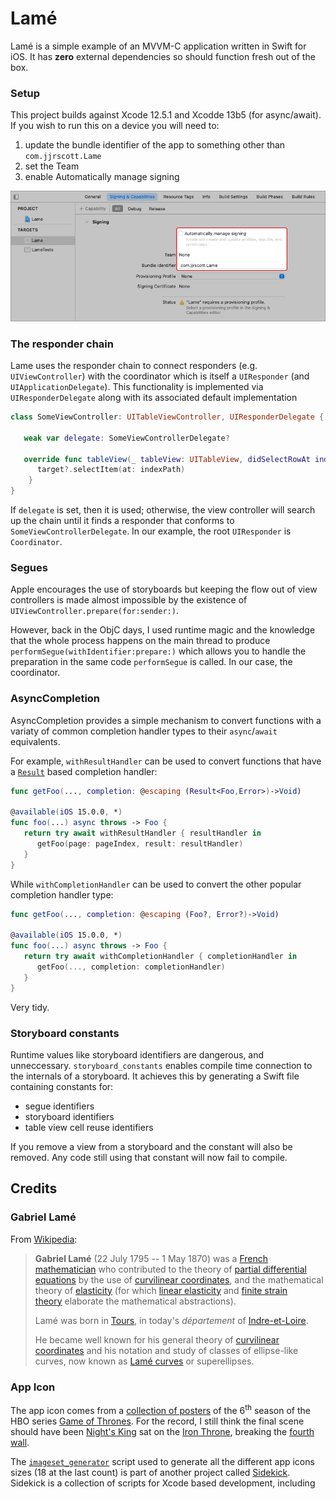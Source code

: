 #  Lamé

Lamé is a simple example of an MVVM-C application written in Swift for iOS. It has **zero** external dependencies so should function fresh out of the box.

### Setup

This project builds against Xcode 12.5.1 and Xcodde 13b5 (for async/await). If you wish to run this on a device you will need to:

1. update the bundle identifier of the app to something other than `com.jjrscott.Lame`
2. set the Team
3. enable Automatically manage signing

![](Assets/bundle-provisioning.png)

### The responder chain

Lame uses the responder chain to connect responders (e.g. `UIViewController`) with the coordinator which is itself a `UIResponder` (and `UIApplicationDelegate`). This functionality is implemented via `UIResponderDelegate` along with its associated default implementation

```swift
class SomeViewController: UITableViewController, UIResponderDelegate {
        
   weak var delegate: SomeViewControllerDelegate?
       
   override func tableView(_ tableView: UITableView, didSelectRowAt indexPath: IndexPath) {
      target?.selectItem(at: indexPath)
    }
}
```

If `delegate` is set, then it is used; otherwise, the view controller will search up the chain until it finds a responder that conforms to `SomeViewControllerDelegate`. In our example, the root `UIResponder` is `Coordinator`.

### Segues

Apple encourages the use of storyboards but keeping the flow out of view controllers is made almost impossible by the existence of `UIViewController.prepare(for:sender:)`.

However, back in the ObjC days, I used runtime magic and the knowledge that the whole process happens on the main thread to produce `performSegue(withIdentifier:prepare:)` which allows you to handle the preparation in the same code `performSegue` is called. In our case, the coordinator.

### AsyncCompletion

AsyncCompletion provides a simple mechanism to convert functions with a variaty of common completion handler types to their `async`/`await` equivalents.

For example, `withResultHandler` can be used to convert functions that have a [`Result`](https://developer.apple.com/documentation/swift/result) based completion handler:

```swift
func getFoo(..., completion: @escaping (Result<Foo,Error>)->Void)

@available(iOS 15.0.0, *)
func foo(...) async throws -> Foo {
   return try await withResultHandler { resultHandler in
      getFoo(page: pageIndex, result: resultHandler)
   }
}
```

While `withCompletionHandler` can be used to convert the other popular completion handler type:

```swift
func getFoo(..., completion: @escaping (Foo?, Error?)->Void)

@available(iOS 15.0.0, *)
func foo(...) async throws -> Foo {
   return try await withCompletionHandler { completionHandler in
      getFoo(..., completion: completionHandler)
   }
}
```

Very tidy.

### Storyboard constants

Runtime values like storyboard identifiers are dangerous, and unneccessary. `storyboard_constants` enables compile time connection to the internals of a storyboard. It achieves this by generating a Swift file containing constants for:

- segue identifiers
- storyboard identifiers
- table view cell reuse identifiers

If you remove a view from a storyboard and the constant will also be removed. Any code still using that constant will now fail to compile.

## Credits

### Gabriel Lamé

From [Wikipedia](https://en.wikipedia.org/wiki/Gabriel_Lam%C3%A9):

> **Gabriel Lamé** (22 July 1795 -- 1 May 1870) was a [French mathematician](https://en.wikipedia.org/wiki/Category:French_mathematicians "Category:French mathematicians") who contributed to the theory of [partial differential equations](https://en.wikipedia.org/wiki/Partial_differential_equation "Partial differential equation") by the use of [curvilinear coordinates](https://en.wikipedia.org/wiki/Curvilinear_coordinates "Curvilinear coordinates"), and the mathematical theory of [elasticity](https://en.wikipedia.org/wiki/Elasticity_(physics) "Elasticity (physics)") (for which [linear elasticity](https://en.wikipedia.org/wiki/Linear_elasticity "Linear elasticity") and [finite strain theory](https://en.wikipedia.org/wiki/Finite_strain_theory "Finite strain theory") elaborate the mathematical abstractions). 
>
> Lamé was born in [Tours](https://en.wikipedia.org/wiki/Tours "Tours"), in today's *département* of [Indre-et-Loire](https://en.wikipedia.org/wiki/Indre-et-Loire "Indre-et-Loire").
>
> He became well known for his general theory of [curvilinear coordinates](https://en.wikipedia.org/wiki/Curvilinear_coordinates "Curvilinear coordinates") and his notation and study of classes of ellipse-like curves, now known as [Lamé curves](https://en.wikipedia.org/wiki/Lam%C3%A9_curve "Lamé curve") or superellipses.

### App Icon

The app icon comes from a [collection of posters](https://whip-site.com/game-of-thrones) of the 6<sup>th</sup> season of the HBO series [Game of Thrones](https://en.wikipedia.org/wiki/Game_of_Thrones). For the record, I still think the final scene should have been [Night's King](https://en.wikipedia.org/wiki/Night_King) sat on the [Iron Throne](https://en.wikipedia.org/wiki/Iron_Throne_(A_Song_of_Ice_and_Fire)), breaking the [fourth wall](https://en.wikipedia.org/wiki/Fourth_wall).

The [`imageset_generator`](https://github.com/jjrscott/Sidekick/blob/master/imageset_generator) script used to generate all the different app icons sizes (18 at the last count) is part of another project called [Sidekick](https://github.com/jjrscott/Sidekick). Sidekick is a collection of scripts for Xcode based development, including 
